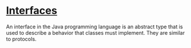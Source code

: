 # [Interfaces](https://en.wikipedia.org/wiki/Interface_(Java))
An interface in the Java programming language is an abstract type that is used to describe a behavior that classes must implement. They are similar to protocols.
